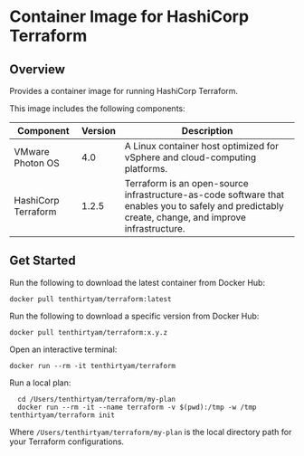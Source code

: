 # Container Image for HashiCorp Terraform

## Overview

Provides a container image for running HashiCorp Terraform.

This image includes the following components:

Component | Version | Description
---------|----------|----------
VMware Photon OS | 4.0 | A Linux container host optimized for vSphere and cloud-computing platforms.
HashiCorp Terraform | 1.2.5 | Terraform is an open-source infrastructure-as-code software that enables you to safely and predictably create, change, and improve infrastructure.

## Get Started

Run the following to download the latest container from Docker Hub:

```hcl
docker pull tenthirtyam/terraform:latest
```

Run the following to download a specific version from Docker Hub:

```hcl
docker pull tenthirtyam/terraform:x.y.z
```

Open an interactive terminal:

```hcl
docker run --rm -it tenthirtyam/terraform
```

Run a local plan:

```console
  cd /Users/tenthirtyam/terraform/my-plan
  docker run --rm -it --name terraform -v $(pwd):/tmp -w /tmp tenthirtyam/terraform init
```

Where `/Users/tenthirtyam/terraform/my-plan` is the local directory path for your Terraform configurations.
